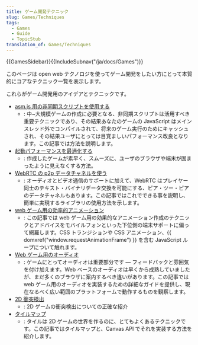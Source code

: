 ```yaml
---
title: ゲーム開発テクニック
slug: Games/Techniques
tags:
  - Games
  - Guide
  - TopicStub
translation_of: Games/Techniques
---
```

{{GamesSidebar}}{{IncludeSubnav("/ja/docs/Games")}}

このページは open web テクノロジを使ってゲーム開発をしたい方にとって本質的にコアなテクニック一覧を表示します。

これらがゲーム開発用のアイデアとテクニックです。

- [asm.js 用の非同期スクリプトを使用する](/ja/docs/Games/Techniques/Async_scripts)
  - : 中\~大規模ゲームの作成に必要となる、非同期スクリプトは活用すべき重要テクニックであり、その結果あなたのゲームの JavaScript はメインスレッド外でコンパイルされて、将来のゲーム実行のためにキャッシュされ、その結果ユーザにとっては目覚ましいパフォーマンス改良となります。この記事では方法を説明します。
- [起動パフォーマンスを最適化する](/ja/docs/Apps/Developing/Optimizing_startup_performance "/en-US/docs/Apps/Developing/Optimizing_startup_performance")
  - : 作成したゲームが素早く、スムーズに、ユーザのブラウザや端末が固まったように見えなくする方法。
- [WebRTC の p2p データチャネルを使う](/ja/docs/Games/WebRTC_data_channels "/en-US/docs/Games/WebRTC_data_channels")
  - : オーディオとビデオ通信のサポートに加えて、WebRTC はプレイヤー同士のテキスト・バイナリデータ交換を可能にする、ピア・ツー・ピアのデータチャネルもあります。この記事ではこれでできる事を説明し、簡単に実現するライブラリの使用方法を示します。
- [web ゲーム用の効率的アニメーション](/ja/docs/Games/Techniques/Efficient_animation_for_web_games)
  - : この記事では web ゲーム用の効果的なアニメーション作成のテクニックとアドバイスをモバイルフォンといった下位側の端末サポートに偏って網羅します。CSS トランジションや CSS アニメーション、{{ domxref("window.requestAnimationFrame") }} を含む JavaScript ループについて触れます。
- [Web ゲーム用のオーディオ](/ja/docs/Games/Techniques/Audio_for_Web_Games)
  - : ゲームにとってオーディオは重要部分です — フィードバックと雰囲気を付け加えます。Web ベースのオーディオは早くから成熟していましたが、まだ多くのブラウザに案内するべき違いがあります。この記事では web ゲーム用のオーディオを実装するための詳細なガイドを提供し、現在なるべく広い範囲のプラットフォームで動作するものを観察します。
- [2D 衝突検出](/ja/docs/Games/Techniques/2D_collision_detection)
  - : 2D ゲームの衝突検出についての正確な紹介
- [タイルマップ](/ja/docs/Games/Techniques/Tilemaps)
  - : タイルは 2D ゲームの世界を作るのに、とてもよくあるテクニックです。この記事ではタイルマップと、Canvas API でそれを実装する方法を紹介します。
